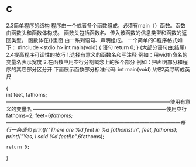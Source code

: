 # c
2.3简单程序的结构
程序由一个或者多个函数组成，必须有main（）函数。函数由函数头和函数体构成。
函数头包括函数名、传入该函数的信息类型和函数的返回类型。
函数体在{}里面 由一系列语句、声明组成。
一个简单的C程序格式如下：
#include <stdio.h>
int main(void)
{
  语句
  return 0;
}
(大部分语句由;结尾)
2.4提高程序可读性的技巧
1.选择有意义的函数名和写注释
例如：用width命名的变量名表示宽度
2.在函数中用空行分割概念上的多个部分
例如：把声明部分和程序的其它部分区分开
下面展示函数部分标准代码:
int main(void) //把2英寻转成英尺


{   
    int feet, fathoms;————————————————————————————————使用有意义的变量名
             ——————————————————————————使用空行                   
    fathoms=2;
    feet=6*fathoms; ——————————————————————————————————每行一条语句
    printf("There are %d feet in %d fathoms!\n", feet, fathoms);
    printf("Yes, I said %d feet!\n",6*fathoms);
    
    return 0;
}
